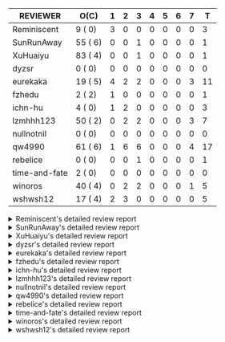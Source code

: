 |   REVIEWER    |  O(C)   | 1 | 2 | 3 | 4 | 5 | 6 | 7 | T  |
|---------------|---------|---|---|---|---|---|---|---|----|
| Reminiscent   |  9 ( 0) | 3 | 0 | 0 | 0 | 0 | 0 | 0 |  3 |
| SunRunAway    | 55 ( 6) | 0 | 0 | 1 | 0 | 0 | 0 | 0 |  1 |
| XuHuaiyu      | 83 ( 4) | 0 | 0 | 1 | 0 | 0 | 0 | 0 |  1 |
| dyzsr         |  0 ( 0) | 0 | 0 | 0 | 0 | 0 | 0 | 0 |  0 |
| eurekaka      | 19 ( 5) | 4 | 2 | 2 | 0 | 0 | 0 | 3 | 11 |
| fzhedu        |  2 ( 2) | 1 | 0 | 0 | 0 | 0 | 0 | 0 |  1 |
| ichn-hu       |  4 ( 0) | 1 | 2 | 0 | 0 | 0 | 0 | 0 |  3 |
| lzmhhh123     | 50 ( 2) | 0 | 2 | 2 | 0 | 0 | 0 | 3 |  7 |
| nullnotnil    |  0 ( 0) | 0 | 0 | 0 | 0 | 0 | 0 | 0 |  0 |
| qw4990        | 61 ( 6) | 1 | 6 | 6 | 0 | 0 | 0 | 4 | 17 |
| rebelice      |  0 ( 0) | 0 | 0 | 1 | 0 | 0 | 0 | 0 |  1 |
| time-and-fate |  2 ( 0) | 0 | 0 | 0 | 0 | 0 | 0 | 0 |  0 |
| winoros       | 40 ( 4) | 0 | 2 | 2 | 0 | 0 | 0 | 1 |  5 |
| wshwsh12      | 17 ( 4) | 2 | 3 | 0 | 0 | 0 | 0 | 0 |  5 |


<details> 
  <summary>Reminiscent's detailed review report</summary> 

## To Be Reviewed

|    REPO    |                                                               PR                                                                | C | LASTED |
|------------|---------------------------------------------------------------------------------------------------------------------------------|---|--------|
| tidb/21137 | [executor: specially handle empty input for apply's outer child aggregate (#20544)](https://github.com/pingcap/tidb/pull/21137) |   | 48d20h |
| tidb/21550 | [planner : fix unsigned_decimal_col=-int_cnst access index (#21198)](https://github.com/pingcap/tidb/pull/21550)                |   | 29d20h |
| tidb/21614 | [planner: do not propagate column eq with different column types (#21495)](https://github.com/pingcap/tidb/pull/21614)          |   | 28d14h |
| tidb/21896 | [planner: fix union doesn't handle collate correctly (#21854)](https://github.com/pingcap/tidb/pull/21896)                      |   | 16d19h |
| tidb/21936 | [expression: fix wrong type inferring for ceiling function. (#21920)](https://github.com/pingcap/tidb/pull/21936)               |   | 15d17h |
| tidb/21957 | [planner: fix unknown columns in join using below agg (#21922)](https://github.com/pingcap/tidb/pull/21957)                     |   | 14d23h |
| tidb/21964 | [planner: add plancodec id for all type TableScan/IndexScan. (#21935)](https://github.com/pingcap/tidb/pull/21964)              |   | 14d18h |
| tidb/22182 | [bindinfo: avoid duplicate bindings caused by concurrent baseline capture](https://github.com/pingcap/tidb/pull/22182)          |   | 1d18h  |
| tidb/22219 | [executor: store correct plan hint in statements_summary when log level is 'debug'](https://github.com/pingcap/tidb/pull/22219) |   | 17h    |


## Reviewed in Last 7 Days

|    REPO    |                                                                  PR                                                                   | C | D |   R    |
|------------|---------------------------------------------------------------------------------------------------------------------------------------|---|---|--------|
| tidb/22222 | [planner: check error when correlatedAggregateResolver leaves ast.Node](https://github.com/pingcap/tidb/pull/22222)                   |   | 1 | 16h    |
| tidb/22126 | [*: add `sys` schema, `sys.SCHEMA_UNUSED_INDEXES` view and `sys.SCHEMA_INDEX_USAGE` view](https://github.com/pingcap/tidb/pull/22126) |   | 1 | 6d2h   |
| tidb/20877 | [statistics: collect index usage information](https://github.com/pingcap/tidb/pull/20877)                                             |   | 1 | 61d18h |


</details> 


<details> 
  <summary>SunRunAway's detailed review report</summary> 

## To Be Reviewed

|     REPO     |                                                                      PR                                                                       | C | LASTED  |
|--------------|-----------------------------------------------------------------------------------------------------------------------------------------------|---|---------|
| docs-cn/4913 | [explain: add indexes](https://github.com/pingcap/docs-cn/pull/4913)                                                                          |   | 51d18h  |
| tidb/15370   | [planner,executor: Refactor Shuffle and implement parallel Sort](https://github.com/pingcap/tidb/pull/15370)                                  | Y | 298d19h |
| docs-cn/4933 | [explain: add joins](https://github.com/pingcap/docs-cn/pull/4933)                                                                            |   | 47d20h  |
| tidb/15462   | [executor: implement `graceHashJoin`](https://github.com/pingcap/tidb/pull/15462)                                                             | Y | 294d18h |
| tidb/16967   | [executor: Refactor Shuffle and implement parallel sort (executor part)](https://github.com/pingcap/tidb/pull/16967)                          | Y | 249d10h |
| tidb/17238   | [*: refactor table.Allocator to improve readability](https://github.com/pingcap/tidb/pull/17238)                                              |   | 236d18h |
| tidb/19120   | [executor: Concurrently fetch chunks and insert them to a concurrent hash table in hash build](https://github.com/pingcap/tidb/pull/19120)    |   | 148d22h |
| tidb/19178   | [executor: Refactor probe channel](https://github.com/pingcap/tidb/pull/19178)                                                                |   | 146d17h |
| tidb/19347   | [executor: support new syntax `create/drop binding for digest` for tidb dashboard usage](https://github.com/pingcap/tidb/pull/19347)          |   | 138d23h |
| tidb/19807   | [executor: parallel evaluation for hash aggregate distinct](https://github.com/pingcap/tidb/pull/19807)                                       |   | 124d11h |
| tidb/19900   | [executor: enable inline projection for sort&topN](https://github.com/pingcap/tidb/pull/19900)                                                | Y | 119d18h |
| tidb/20140   | [expressions: Support `bin-to-uuid` and `uuid-to-bin`](https://github.com/pingcap/tidb/pull/20140)                                            |   | 106d22h |
| tidb/20220   | [*: new secondary index value format](https://github.com/pingcap/tidb/pull/20220)                                                             |   | 103d17h |
| tidb/20316   | [docs/design: add design doc for index usage information](https://github.com/pingcap/tidb/pull/20316)                                         |   | 98d17h  |
| tidb/20335   | [planner, executor: enable inline projection for Selection](https://github.com/pingcap/tidb/pull/20335)                                       | Y | 95d18h  |
| tidb/20360   | [planner: refine explain info for batch cop](https://github.com/pingcap/tidb/pull/20360)                                                      |   | 89d22h  |
| tidb/20397   | [parser: replace ast.SelectLockInShareMode with ast.SelectLockForShare](https://github.com/pingcap/tidb/pull/20397)                           |   | 87d18h  |
| tidb/20615   | [utils: Avoid panic when getting memory](https://github.com/pingcap/tidb/pull/20615)                                                          |   | 75d2h   |
| tidb/20689   | [expression: make TIME function compatible with MySQL (#19158)](https://github.com/pingcap/tidb/pull/20689)                                   |   | 70d21h  |
| tidb/20752   | [*: trace statsCache and preparePlanCache by Global memory tracker.](https://github.com/pingcap/tidb/pull/20752)                              |   | 65d23h  |
| tidb/20765   | [planner: support stable result mode](https://github.com/pingcap/tidb/pull/20765)                                                             |   | 65d17h  |
| tidb/21137   | [executor: specially handle empty input for apply's outer child aggregate (#20544)](https://github.com/pingcap/tidb/pull/21137)               |   | 48d20h  |
| tidb/21207   | [planner: fix the inappropriate out-of-range range estimation rule](https://github.com/pingcap/tidb/pull/21207)                               |   | 44d19h  |
| tidb/21277   | [executor: fix split table with large integers](https://github.com/pingcap/tidb/pull/21277)                                                   |   | 42d20h  |
| tidb/21310   | [types: convert string to MySQL BIT correctly](https://github.com/pingcap/tidb/pull/21310)                                                    |   | 41d22h  |
| tidb/21364   | [expression: Add test cases to cover the cases when invalid int value is casted as TIME (#18653)](https://github.com/pingcap/tidb/pull/21364) |   | 38d1h   |
| tidb/21381   | [*: optimize analyze cluster index table](https://github.com/pingcap/tidb/pull/21381)                                                         |   | 37d17h  |
| tidb/21386   | [expression: Disable cast decimal as string push down to TiFlash](https://github.com/pingcap/tidb/pull/21386)                                 |   | 37d16h  |
| tidb/21443   | [*: Let binary literal can be convert to enum and set (#20789)](https://github.com/pingcap/tidb/pull/21443)                                   |   | 35d14h  |
| tidb/21504   | [planner: fix invalid convert type in between...and... (#19820)](https://github.com/pingcap/tidb/pull/21504)                                  | Y | 33d15h  |
| tidb/21546   | [planner: do not push down the aggregation function with correlated column (#21453)](https://github.com/pingcap/tidb/pull/21546)              |   | 29d23h  |
| tidb/21573   | [expression: fix incorrect result of IsTrue function for time types (#21534)](https://github.com/pingcap/tidb/pull/21573)                     |   | 29d13h  |
| tidb/21810   | [expression: handle hybrid field types for where clause (#21724)](https://github.com/pingcap/tidb/pull/21810)                                 |   | 22d18h  |
| tidb/21813   | [expression: handle tp.flen overflow in to_base64 function (#20947)](https://github.com/pingcap/tidb/pull/21813)                              |   | 22d18h  |
| tidb/21834   | [planner: enhanced index range calculation plan](https://github.com/pingcap/tidb/pull/21834)                                                  |   | 21d19h  |
| tidb/21876   | [planner: bypass the DNF restriction if index merge hint is specified (#20799)](https://github.com/pingcap/tidb/pull/21876)                   |   | 19d20h  |
| tidb/21877   | [planner: fix correlated aggregates which should be evaluated in outer query (#21431)](https://github.com/pingcap/tidb/pull/21877)            |   | 19d19h  |
| tidb/21878   | [planner: do not push down lock to pointGet/bacthPointGet when selection exists](https://github.com/pingcap/tidb/pull/21878)                  |   | 19d18h  |
| tidb/21890   | [*: redact some error code, part(3/3) (#21866)](https://github.com/pingcap/tidb/pull/21890)                                                   |   | 17d15h  |
| tidb/21936   | [expression: fix wrong type inferring for ceiling function. (#21920)](https://github.com/pingcap/tidb/pull/21936)                             |   | 15d17h  |
| tidb/21956   | [planner/preprocessor: disallow into-outfile clause in some place](https://github.com/pingcap/tidb/pull/21956)                                |   | 14d23h  |
| tidb/21960   | [types: Regard `TypeNewDecimal` as not a `hasVariantFieldLength` type. (#21849)](https://github.com/pingcap/tidb/pull/21960)                  |   | 14d21h  |
| tidb/22026   | [expression: separated arithmeticPlusIntSig](https://github.com/pingcap/tidb/pull/22026)                                                      |   | 12d21h  |
| tidb/22043   | [planner, executor: enhance the limit pushdown rule.](https://github.com/pingcap/tidb/pull/22043)                                             |   | 10d11h  |
| tidb/22089   | [executor: fix signed cluster index behavior (#22085)](https://github.com/pingcap/tidb/pull/22089)                                            |   | 7d23h   |
| tidb/22104   | [executor: fix incompatible escape behaviors in `select into outfile` (#22100)](https://github.com/pingcap/tidb/pull/22104)                   |   | 7d17h   |
| tidb/22106   | [executor: avoid log duplicate index name in slow-log (#22057)](https://github.com/pingcap/tidb/pull/22106)                                   |   | 7d14h   |
| tidb/22107   | [executor: avoid log duplicate index name in slow-log (#22057)](https://github.com/pingcap/tidb/pull/22107)                                   |   | 7d14h   |
| tidb/22114   | [test: fix globalkilltest (#21987)](https://github.com/pingcap/tidb/pull/22114)                                                               |   | 7d12h   |
| tidb/22120   | [executor: fix `update ignore` into not exists partition (#21984)](https://github.com/pingcap/tidb/pull/22120)                                |   | 6d23h   |
| tidb/22136   | [executor: improve the runtime stats of index lookup reader (#21982)](https://github.com/pingcap/tidb/pull/22136)                             |   | 6d17h   |
| tidb/22152   | [planner: check index valid while forUpdateRead](https://github.com/pingcap/tidb/pull/22152)                                                  |   | 2d19h   |
| tidb/22181   | [planner, expression: fix error when using IN combined with subquery (#22080)](https://github.com/pingcap/tidb/pull/22181)                    |   | 1d18h   |
| tidb/22205   | [*: remove tidb-lightning pkg to fix unexpected config change (#22164)](https://github.com/pingcap/tidb/pull/22205)                           |   | 19h     |
| tidb/22217   | [*: rewrite origin SQL with default DB for SQL bindings (#21275)](https://github.com/pingcap/tidb/pull/22217)                                 |   | 18h     |


## Reviewed in Last 7 Days

|   REPO    |                                     PR                                     | C | D |   R   |
|-----------|----------------------------------------------------------------------------|---|---|-------|
| docs/4565 | [tidb: add doc for global kill](https://github.com/pingcap/docs/pull/4565) |   | 3 | 2d14h |


</details> 


<details> 
  <summary>XuHuaiyu's detailed review report</summary> 

## To Be Reviewed

|    REPO    |                                                                              PR                                                                              | C | LASTED  |
|------------|--------------------------------------------------------------------------------------------------------------------------------------------------------------|---|---------|
| tidb/19292 | [planner: suppport left join in join reorder](https://github.com/pingcap/tidb/pull/19292)                                                                    |   | 140d17h |
| docs/4565  | [tidb: add doc for global kill](https://github.com/pingcap/docs/pull/4565)                                                                                   |   | 5d9h    |
| tidb/19900 | [executor: enable inline projection for sort&topN](https://github.com/pingcap/tidb/pull/19900)                                                               | Y | 119d18h |
| tidb/20040 | [planner, expression: take NullFlag into consideration when optimize the `int non-const` <cmp > `non-int const`](https://github.com/pingcap/tidb/pull/20040) | Y | 112d14h |
| tidb/20140 | [expressions: Support `bin-to-uuid` and `uuid-to-bin`](https://github.com/pingcap/tidb/pull/20140)                                                           |   | 106d22h |
| tidb/20311 | [expression: fix overflow error when convert bit to int64 (#20266)](https://github.com/pingcap/tidb/pull/20311)                                              |   | 98d21h  |
| tidb/20350 | [executor: support read global indexes in IndexMergeReader and index join](https://github.com/pingcap/tidb/pull/20350)                                       | Y | 92d14h  |
| tidb/20505 | [*: Add metrics for oom-action and sql memory usage.](https://github.com/pingcap/tidb/pull/20505)                                                            |   | 79d19h  |
| tidb/20576 | [*: fix stats feedback after tableReader handle multiple ranges](https://github.com/pingcap/tidb/pull/20576)                                                 |   | 77d13h  |
| tidb/20613 | [executor: fix issue of hash join fetch time inaccurate](https://github.com/pingcap/tidb/pull/20613)                                                         |   | 75d13h  |
| tidb/20752 | [*: trace statsCache and preparePlanCache by Global memory tracker.](https://github.com/pingcap/tidb/pull/20752)                                             |   | 65d23h  |
| tidb/20790 | [collation: add pinyin collation for chinese charset support](https://github.com/pingcap/tidb/pull/20790)                                                    |   | 64d21h  |
| tidb/20793 | [planner, executor: enable inline projection for Apply](https://github.com/pingcap/tidb/pull/20793)                                                          |   | 64d21h  |
| tidb/20905 | [planner: fix statement-optimize not work in `TryFastPlan`](https://github.com/pingcap/tidb/pull/20905)                                                      |   | 61d17h  |
| tidb/20972 | [expression: POC implementation of Vitess hashing algorithm.](https://github.com/pingcap/tidb/pull/20972)                                                    |   | 57d1h   |
| tidb/21064 | [planner, executor: fix cast not check error](https://github.com/pingcap/tidb/pull/21064)                                                                    |   | 52d9h   |
| tidb/21149 | [executor:Add runtime stat for IndexMergeReaderExecutor (#20653)](https://github.com/pingcap/tidb/pull/21149)                                                |   | 48d15h  |
| tidb/21228 | [executor: return the result immediately when combining LIMIT row_count with DISTINCT](https://github.com/pingcap/tidb/pull/21228)                           |   | 44d14h  |
| tidb/21304 | [executor: Add the HashAggExec runtime information (#20577)](https://github.com/pingcap/tidb/pull/21304)                                                     |   | 42d12h  |
| tidb/21334 | [*: make rollback work on user-defined variables](https://github.com/pingcap/tidb/pull/21334)                                                                |   | 41d14h  |
| tidb/21340 | [executor: initialize expensive query handler on domain creation](https://github.com/pingcap/tidb/pull/21340)                                                |   | 41d0h   |
| tidb/21425 | [planner: natural join not consider rowid and null eq not propagate (#21328)](https://github.com/pingcap/tidb/pull/21425)                                    |   | 35d22h  |
| tidb/21459 | [planner: push down projection for tiflash](https://github.com/pingcap/tidb/pull/21459)                                                                      |   | 34d22h  |
| tidb/21473 | [ddl: check the generated column offset when modifies column (#21458)](https://github.com/pingcap/tidb/pull/21473)                                           |   | 34d17h  |
| tidb/21476 | [planner: check for decimal format in cast expr (#20836)](https://github.com/pingcap/tidb/pull/21476)                                                        |   | 34d16h  |
| tidb/21477 | [planner: check for decimal format in cast expr (#20836)](https://github.com/pingcap/tidb/pull/21477)                                                        |   | 34d16h  |
| tidb/21483 | [executor, store/tikv: locks exist keys for point_get & batch_point_get (#21229)](https://github.com/pingcap/tidb/pull/21483)                                |   | 34d13h  |
| tidb/21488 | [planner: fix ambiguous field when resolve having expr  (#21165)](https://github.com/pingcap/tidb/pull/21488)                                                |   | 33d23h  |
| tidb/21504 | [planner: fix invalid convert type in between...and... (#19820)](https://github.com/pingcap/tidb/pull/21504)                                                 | Y | 33d15h  |
| tidb/21532 | [expression: set IsBooleanFlag for boolean scalar functions (#20706)](https://github.com/pingcap/tidb/pull/21532)                                            |   | 30d17h  |
| tidb/21536 | [executor: add slow-log file meta cache to avoid repeat read file meta information](https://github.com/pingcap/tidb/pull/21536)                              |   | 30d15h  |
| tidb/21550 | [planner : fix unsigned_decimal_col=-int_cnst access index (#21198)](https://github.com/pingcap/tidb/pull/21550)                                             |   | 29d20h  |
| tidb/21564 | [ddl: fix Incorrect behavior of NO_ZERO_DATE when altering table](https://github.com/pingcap/tidb/pull/21564)                                                |   | 29d16h  |
| tidb/21573 | [expression: fix incorrect result of IsTrue function for time types (#21534)](https://github.com/pingcap/tidb/pull/21573)                                    |   | 29d13h  |
| tidb/21590 | [expression: fix compatibility behaviors in sec_to_time with MySQL  (#21555)](https://github.com/pingcap/tidb/pull/21590)                                    |   | 28d21h  |
| tidb/21593 | [expression: fix convert number base for hybrid type (#21554)](https://github.com/pingcap/tidb/pull/21593)                                                   |   | 28d20h  |
| tidb/21602 | [expression: not evaluate time addition for timestamp with 2 args if 1st arg's year is zero (#21572)](https://github.com/pingcap/tidb/pull/21602)            |   | 28d18h  |
| tidb/21608 | [expression: fix error "invalid time format: '{0 0 0 0 0 0 0}'" for timestampAdd (#21591)](https://github.com/pingcap/tidb/pull/21608)                       |   | 28d16h  |
| tidb/21610 | [*: remove needless InInsertStmt (#19787)](https://github.com/pingcap/tidb/pull/21610)                                                                       |   | 28d15h  |
| tidb/21614 | [planner: do not propagate column eq with different column types (#21495)](https://github.com/pingcap/tidb/pull/21614)                                       |   | 28d14h  |
| tidb/21626 | [test: convert test to benchmard test to make ci stable (#21616)](https://github.com/pingcap/tidb/pull/21626)                                                |   | 27d23h  |
| tidb/21635 | [expression: handle invalid argument for addtime and subtime function  (#21600)](https://github.com/pingcap/tidb/pull/21635)                                 |   | 27d20h  |
| tidb/21673 | [expression, types: fix unexpected result from TIME() when fsp digits > 6 (#21652)](https://github.com/pingcap/tidb/pull/21673)                              |   | 26d17h  |
| tidb/21676 | [expression: fix compatibility of extract day_time unit functions (#21601)](https://github.com/pingcap/tidb/pull/21676)                                      |   | 26d17h  |
| tidb/21680 | [planner: report error when ORDER BY conflicts with DISTINCT (#21286)](https://github.com/pingcap/tidb/pull/21680)                                           |   | 26d16h  |
| tidb/21697 | [planner: check for only_full_group_by in ORDER BY and HAVING (#21216)](https://github.com/pingcap/tidb/pull/21697)                                          |   | 23d20h  |
| tidb/21711 | [expression: Fix unexpected panic when using IF function. (#21132)](https://github.com/pingcap/tidb/pull/21711)                                              |   | 23d17h  |
| tidb/21714 | [planner: fix the coercibility of the cast function (#21705)](https://github.com/pingcap/tidb/pull/21714)                                                    |   | 23d17h  |
| tidb/21718 | [types: fix compare object json type (#21703)](https://github.com/pingcap/tidb/pull/21718)                                                                   |   | 23d16h  |
| tidb/21785 | [types: fix compare float64 with float64 in json (#21709)](https://github.com/pingcap/tidb/pull/21785)                                                       |   | 22d22h  |
| tidb/21808 | [planner: fix the fail when we compare multi fields in the subquery (#21699)](https://github.com/pingcap/tidb/pull/21808)                                    |   | 22d18h  |
| tidb/21810 | [expression: handle hybrid field types for where clause (#21724)](https://github.com/pingcap/tidb/pull/21810)                                                |   | 22d18h  |
| tidb/21813 | [expression: handle tp.flen overflow in to_base64 function (#20947)](https://github.com/pingcap/tidb/pull/21813)                                             |   | 22d18h  |
| tidb/21839 | [planner/core: add 'split table using statistics' statement](https://github.com/pingcap/tidb/pull/21839)                                                     |   | 21d15h  |
| tidb/21853 | [expression: fix compatibility behaviors in time_format with MySQL (#21559)](https://github.com/pingcap/tidb/pull/21853)                                     |   | 20d19h  |
| tidb/21870 | [types: report error for json object with key length >= 65536 (#21779)](https://github.com/pingcap/tidb/pull/21870)                                          |   | 19d23h  |
| tidb/21874 | [expression:truncate decimal value instead of return error (#21691)](https://github.com/pingcap/tidb/pull/21874)                                             |   | 19d20h  |
| tidb/21877 | [planner: fix correlated aggregates which should be evaluated in outer query (#21431)](https://github.com/pingcap/tidb/pull/21877)                           |   | 19d19h  |
| tidb/21896 | [planner: fix union doesn't handle collate correctly (#21854)](https://github.com/pingcap/tidb/pull/21896)                                                   |   | 16d19h  |
| tidb/21916 | [server: double type column from table should ignore its decimal (#21788)](https://github.com/pingcap/tidb/pull/21916)                                       |   | 15d23h  |
| tidb/21924 | [expression: fix type infer for tidb's builtin compare(least and greatest) (#21150)](https://github.com/pingcap/tidb/pull/21924)                             |   | 15d19h  |
| tidb/21936 | [expression: fix wrong type inferring for ceiling function. (#21920)](https://github.com/pingcap/tidb/pull/21936)                                            |   | 15d17h  |
| tidb/21957 | [planner: fix unknown columns in join using below agg (#21922)](https://github.com/pingcap/tidb/pull/21957)                                                  |   | 14d23h  |
| tidb/21958 | [expression: fix comparing json with string (#21903)](https://github.com/pingcap/tidb/pull/21958)                                                            |   | 14d22h  |
| tidb/21964 | [planner: add plancodec id for all type TableScan/IndexScan. (#21935)](https://github.com/pingcap/tidb/pull/21964)                                           |   | 14d18h  |
| tidb/21972 | [executor: throw error when prepared statement is execute, deallocate or prepare (#21962)](https://github.com/pingcap/tidb/pull/21972)                       |   | 14d16h  |
| tidb/22013 | [executor: fix unstable test Issue16696 (#22009)](https://github.com/pingcap/tidb/pull/22013)                                                                |   | 13d17h  |
| tidb/22014 | [executor: fix unstable test Issue16696 (#22009)](https://github.com/pingcap/tidb/pull/22014)                                                                |   | 13d17h  |
| tidb/22107 | [executor: avoid log duplicate index name in slow-log (#22057)](https://github.com/pingcap/tidb/pull/22107)                                                  |   | 7d14h   |
| tidb/22118 | [planner: check if columns count matches for batch point get in TryFastPlan (#22044)](https://github.com/pingcap/tidb/pull/22118)                            |   | 6d23h   |
| tidb/22119 | [executor: fix `update ignore` into not exists partition (#21984)](https://github.com/pingcap/tidb/pull/22119)                                               |   | 6d23h   |
| tidb/22120 | [executor: fix `update ignore` into not exists partition (#21984)](https://github.com/pingcap/tidb/pull/22120)                                               |   | 6d23h   |
| tidb/22131 | [privilege: remove leading and trailing space when create user and role](https://github.com/pingcap/tidb/pull/22131)                                         |   | 6d19h   |
| tidb/22136 | [executor: improve the runtime stats of index lookup reader (#21982)](https://github.com/pingcap/tidb/pull/22136)                                            |   | 6d17h   |
| tidb/22141 | [store: trace `loadRegion` to see the PD region cache loading (#22092)](https://github.com/pingcap/tidb/pull/22141)                                          |   | 3d0h    |
| tidb/22142 | [store: trace `loadRegion` to see the PD region cache loading (#22092)](https://github.com/pingcap/tidb/pull/22142)                                          |   | 3d0h    |
| tidb/22143 | [expression: return correct results for user variables of datetime type (#22078)](https://github.com/pingcap/tidb/pull/22143)                                |   | 2d23h   |
| tidb/22148 | [session: set process info before building plan (#22101)](https://github.com/pingcap/tidb/pull/22148)                                                        |   | 2d20h   |
| tidb/22149 | [session: set process info before building plan (#22101)](https://github.com/pingcap/tidb/pull/22149)                                                        |   | 2d20h   |
| tidb/22153 | [executor: refine bigint unsigned primary key duplicate error](https://github.com/pingcap/tidb/pull/22153)                                                   |   | 2d19h   |
| tidb/22173 | [expression: fix unexpected panic when doing isNullRejected check](https://github.com/pingcap/tidb/pull/22173)                                               |   | 1d21h   |
| tidb/22186 | [executor: fix select into outfile with year type column has no data (#22175)](https://github.com/pingcap/tidb/pull/22186)                                   |   | 1d16h   |
| tidb/22221 | [executor: fix memTableReader decoding for old row format key-values](https://github.com/pingcap/tidb/pull/22221)                                            |   | 17h     |


## Reviewed in Last 7 Days

|    REPO    |                                              PR                                              | C | D |   R   |
|------------|----------------------------------------------------------------------------------------------|---|---|-------|
| tidb/22101 | [session: set process info before building plan](https://github.com/pingcap/tidb/pull/22101) |   | 3 | 4d18h |


</details> 


<details> 
  <summary>dyzsr's detailed review report</summary> 

## To Be Reviewed

| REPO | PR | C | LASTED |
|------|----|---|--------|


## Reviewed in Last 7 Days

| REPO | PR | C | D | R |
|------|----|---|---|---|


</details> 


<details> 
  <summary>eurekaka's detailed review report</summary> 

## To Be Reviewed

|    REPO    |                                                                  PR                                                                  | C | LASTED  |
|------------|--------------------------------------------------------------------------------------------------------------------------------------|---|---------|
| tidb/14729 | [planner: fix constant propagation for PredicatePushDown](https://github.com/pingcap/tidb/pull/14729)                                | Y | 330d18h |
| tidb/14831 | [planner/cascades: add implementationRule for IndexLookUpJoin](https://github.com/pingcap/tidb/pull/14831)                           |   | 323d18h |
| tidb/15090 | [planner/cascades: refine the row count estimation of TiKV layer Selection](https://github.com/pingcap/tidb/pull/15090)              |   | 309d18h |
| tidb/15157 | [planner/cascades: implement `HashCode` method for all the LogicalPlans](https://github.com/pingcap/tidb/pull/15157)                 | Y | 307d15h |
| tidb/15335 | [planner/cascades: add transformation rule PullAggregationUpApply & EliminateMaxOneRow](https://github.com/pingcap/tidb/pull/15335)  |   | 300d18h |
| tidb/15370 | [planner,executor: Refactor Shuffle and implement parallel Sort](https://github.com/pingcap/tidb/pull/15370)                         | Y | 298d19h |
| tidb/17276 | [planner/cascades: add rule InjectProjectionBelowSort](https://github.com/pingcap/tidb/pull/17276)                                   | Y | 233d9h  |
| tidb/18882 | [planner, executor: add explain for `MetricSummaryTableExtractor`](https://github.com/pingcap/tidb/pull/18882)                       | Y | 160d18h |
| tidb/19347 | [executor: support new syntax `create/drop binding for digest` for tidb dashboard usage](https://github.com/pingcap/tidb/pull/19347) |   | 138d23h |
| tidb/20580 | [statistics: add bucket ndv for index histogram](https://github.com/pingcap/tidb/pull/20580)                                         |   | 76d21h  |
| tidb/20877 | [statistics: collect index usage information](https://github.com/pingcap/tidb/pull/20877)                                            |   | 62d17h  |
| tidb/21444 | [planner: ignore anonymous index while tiflash replica is available](https://github.com/pingcap/tidb/pull/21444)                     |   | 35d13h  |
| tidb/21459 | [planner: push down projection for tiflash](https://github.com/pingcap/tidb/pull/21459)                                              |   | 34d22h  |
| tidb/21488 | [planner: fix ambiguous field when resolve having expr  (#21165)](https://github.com/pingcap/tidb/pull/21488)                        |   | 33d23h  |
| tidb/21573 | [expression: fix incorrect result of IsTrue function for time types (#21534)](https://github.com/pingcap/tidb/pull/21573)            |   | 29d13h  |
| tidb/21680 | [planner: report error when ORDER BY conflicts with DISTINCT (#21286)](https://github.com/pingcap/tidb/pull/21680)                   |   | 26d16h  |
| tidb/21697 | [planner: check for only_full_group_by in ORDER BY and HAVING (#21216)](https://github.com/pingcap/tidb/pull/21697)                  |   | 23d20h  |
| tidb/21994 | [range: fix overflow value access index ](https://github.com/pingcap/tidb/pull/21994)                                                |   | 13d23h  |
| tidb/22222 | [planner: check error when correlatedAggregateResolver leaves ast.Node](https://github.com/pingcap/tidb/pull/22222)                  |   | 16h     |


## Reviewed in Last 7 Days

|    REPO     |                                                              PR                                                               | C | D |   R    |
|-------------|-------------------------------------------------------------------------------------------------------------------------------|---|---|--------|
| tidb/22218  | [*: bump tidb's parser to the latest version](https://github.com/pingcap/tidb/pull/22218)                                     |   | 1 | 0h     |
| tidb/21275  | [*: rewrite origin SQL with default DB for SQL bindings](https://github.com/pingcap/tidb/pull/21275)                          |   | 1 | 42d4h  |
| tidb/22202  | [executor: return error when region cache is invalid in fast analyze](https://github.com/pingcap/tidb/pull/22202)             |   | 1 | 0h     |
| tidb/22169  | [statistics: fix stack overflow when use DNF expr immediately after add column](https://github.com/pingcap/tidb/pull/22169)   |   | 1 | 23h    |
| tidb/14412  | [executor, planner: ON DUPLICATE UPDATE can refer to un-project col](https://github.com/pingcap/tidb/pull/14412)              |   | 2 | 362d0h |
| tidb/22080  | [planner, expression: fix error when using IN combined with subquery](https://github.com/pingcap/tidb/pull/22080)             |   | 2 | 6d17h  |
| tidb/22086  | [planner/core: fix a bug of adding enforcer.](https://github.com/pingcap/tidb/pull/22086)                                     |   | 3 | 5d17h  |
| parser/1146 | [yy_parser: enable supportWindowFunc by default (#986)](https://github.com/pingcap/parser/pull/1146)                          |   | 3 | 0h     |
| tidb/22124  | [planner: avoid using index_merge when there are multiple table filters (#22122)](https://github.com/pingcap/tidb/pull/22124) |   | 7 | 0h     |
| tidb/22125  | [planner: avoid using index_merge when there are multiple table filters (#22122)](https://github.com/pingcap/tidb/pull/22125) |   | 7 | 0h     |
| tidb/22122  | [planner: avoid using index_merge when there are multiple table filters](https://github.com/pingcap/tidb/pull/22122)          |   | 7 | 1h     |


</details> 


<details> 
  <summary>fzhedu's detailed review report</summary> 

## To Be Reviewed

|    REPO    |                                                   PR                                                   | C | LASTED  |
|------------|--------------------------------------------------------------------------------------------------------|---|---------|
| tidb/19845 | [expression:fix FORMAT compatibility issue #11206](https://github.com/pingcap/tidb/pull/19845)         | Y | 121d16h |
| tidb/20117 | [optimizer: fix issue on incorrect result of natural join](https://github.com/pingcap/tidb/pull/20117) | Y | 107d21h |


## Reviewed in Last 7 Days

|    REPO    |                                                 PR                                                 | C | D |   R   |
|------------|----------------------------------------------------------------------------------------------------|---|---|-------|
| tidb/22053 | [execution: support explain analyze in mpp execution.](https://github.com/pingcap/tidb/pull/22053) |   | 1 | 9d18h |


</details> 


<details> 
  <summary>ichn-hu's detailed review report</summary> 

## To Be Reviewed

|    REPO    |                                                            PR                                                            | C | LASTED  |
|------------|--------------------------------------------------------------------------------------------------------------------------|---|---------|
| tidb/18312 | [expression: fix compatible problem with mysql when parse datetime](https://github.com/pingcap/tidb/pull/18312)          |   | 189d17h |
| tidb/21676 | [expression: fix compatibility of extract day_time unit functions (#21601)](https://github.com/pingcap/tidb/pull/21676)  |   | 26d17h  |
| tidb/21850 | [expression: add implicit eval int and real for function dayname (#21806)](https://github.com/pingcap/tidb/pull/21850)   |   | 20d19h  |
| tidb/21853 | [expression: fix compatibility behaviors in time_format with MySQL (#21559)](https://github.com/pingcap/tidb/pull/21853) |   | 20d19h  |


## Reviewed in Last 7 Days

|    REPO    |                                                          PR                                                           | C | D |   R   |
|------------|-----------------------------------------------------------------------------------------------------------------------|---|---|-------|
| tidb/22194 | [executor: fix `subquery returns more than 1 row` if multi-rows are same](https://github.com/pingcap/tidb/pull/22194) |   | 1 | 4h    |
| tidb/21310 | [types: convert string to MySQL BIT correctly](https://github.com/pingcap/tidb/pull/21310)                            |   | 2 | 40d2h |
| tidb/22175 | [executor: fix select into outfile with year type column has no data](https://github.com/pingcap/tidb/pull/22175)     |   | 2 | 0h    |


</details> 


<details> 
  <summary>lzmhhh123's detailed review report</summary> 

## To Be Reviewed

|     REPO     |                                                                    PR                                                                     | C | LASTED  |
|--------------|-------------------------------------------------------------------------------------------------------------------------------------------|---|---------|
| docs-cn/4913 | [explain: add indexes](https://github.com/pingcap/docs-cn/pull/4913)                                                                      |   | 51d18h  |
| tidb/14729   | [planner: fix constant propagation for PredicatePushDown](https://github.com/pingcap/tidb/pull/14729)                                     | Y | 330d18h |
| parser/1148  | [*: add a flag `RestoreWithDefaultDB` for Restore](https://github.com/pingcap/parser/pull/1148)                                           |   | 15h     |
| tidb/17414   | [add curCost based join reorder algorithm](https://github.com/pingcap/tidb/pull/17414)                                                    |   | 225d18h |
| tidb/19347   | [executor: support new syntax `create/drop binding for digest` for tidb dashboard usage](https://github.com/pingcap/tidb/pull/19347)      |   | 138d23h |
| tidb/19698   | [*: update test cases to support new collation enabled by default](https://github.com/pingcap/tidb/pull/19698)                            |   | 126d23h |
| tidb/20044   | [expression: Add column nullability checking before "refine args"](https://github.com/pingcap/tidb/pull/20044)                            | Y | 112d7h  |
| tidb/20444   | [expression: add json_merge_patch](https://github.com/pingcap/tidb/pull/20444)                                                            |   | 84d21h  |
| tidb/20465   | [expression: add uuidShortFunction](https://github.com/pingcap/tidb/pull/20465)                                                           |   | 83d20h  |
| tidb/20505   | [*: Add metrics for oom-action and sql memory usage.](https://github.com/pingcap/tidb/pull/20505)                                         |   | 79d19h  |
| tidb/20618   | [planner: fix update generated columns error](https://github.com/pingcap/tidb/pull/20618)                                                 |   | 74d20h  |
| tidb/20642   | [executor: modify admin executors to support partitioned table with global index](https://github.com/pingcap/tidb/pull/20642)             |   | 72d16h  |
| tidb/20825   | [executor: add diagnosis rule to check Transparent Huge Pages(THP) enabled (#20611)](https://github.com/pingcap/tidb/pull/20825)          |   | 63d19h  |
| tidb/20903   | [planner: fix confused and unnecessary double-projection in plans.](https://github.com/pingcap/tidb/pull/20903)                           |   | 61d17h  |
| tidb/21018   | [planner: don't push down null sensitive join conditions (#19620)](https://github.com/pingcap/tidb/pull/21018)                            |   | 55d17h  |
| tidb/21051   | [executor: change read slow-log file module to concurrent](https://github.com/pingcap/tidb/pull/21051)                                    |   | 54d14h  |
| tidb/21137   | [executor: specially handle empty input for apply's outer child aggregate (#20544)](https://github.com/pingcap/tidb/pull/21137)           |   | 48d20h  |
| tidb/21195   | [brie: integrate lightning to suport IMPORT statement](https://github.com/pingcap/tidb/pull/21195)                                        |   | 44d23h  |
| tidb/21334   | [*: make rollback work on user-defined variables](https://github.com/pingcap/tidb/pull/21334)                                             |   | 41d14h  |
| tidb/21347   | [session: make rollback work on global variables](https://github.com/pingcap/tidb/pull/21347)                                             |   | 40d20h  |
| tidb/21401   | [expression: incompatibility with MySQL for ADDTIME()](https://github.com/pingcap/tidb/pull/21401)                                        |   | 37d12h  |
| tidb/21404   | [planner: fix unexpected bad plan when IndexJoin inner side estRow is 0. (#21084)](https://github.com/pingcap/tidb/pull/21404)            |   | 36d23h  |
| tidb/21444   | [planner: ignore anonymous index while tiflash replica is available](https://github.com/pingcap/tidb/pull/21444)                          |   | 35d13h  |
| tidb/21487   | [*: ensure TABLE statement works](https://github.com/pingcap/tidb/pull/21487)                                                             |   | 34d5h   |
| tidb/21641   | [executor: Fix pessimistic lock doesn't work on the partition table for subquery/joins](https://github.com/pingcap/tidb/pull/21641)       |   | 27d18h  |
| tidb/21651   | [planner: allow filter condition pushing down to IndexScan for prefix index](https://github.com/pingcap/tidb/pull/21651)                  |   | 27d14h  |
| tidb/21680   | [planner: report error when ORDER BY conflicts with DISTINCT (#21286)](https://github.com/pingcap/tidb/pull/21680)                        |   | 26d16h  |
| tidb/21711   | [expression: Fix unexpected panic when using IF function. (#21132)](https://github.com/pingcap/tidb/pull/21711)                           |   | 23d17h  |
| tidb/21808   | [planner: fix the fail when we compare multi fields in the subquery (#21699)](https://github.com/pingcap/tidb/pull/21808)                 |   | 22d18h  |
| tidb/21842   | [planner: Shuffle hash agg](https://github.com/pingcap/tidb/pull/21842)                                                                   |   | 21d11h  |
| tidb/21850   | [expression: add implicit eval int and real for function dayname (#21806)](https://github.com/pingcap/tidb/pull/21850)                    |   | 20d19h  |
| tidb/21853   | [expression: fix compatibility behaviors in time_format with MySQL (#21559)](https://github.com/pingcap/tidb/pull/21853)                  |   | 20d19h  |
| tidb/21870   | [types: report error for json object with key length >= 65536 (#21779)](https://github.com/pingcap/tidb/pull/21870)                       |   | 19d23h  |
| tidb/21877   | [planner: fix correlated aggregates which should be evaluated in outer query (#21431)](https://github.com/pingcap/tidb/pull/21877)        |   | 19d19h  |
| tidb/21924   | [expression: fix type infer for tidb's builtin compare(least and greatest) (#21150)](https://github.com/pingcap/tidb/pull/21924)          |   | 15d19h  |
| tidb/21954   | [planner/cascades: add rule `PushSelDownApply`](https://github.com/pingcap/tidb/pull/21954)                                               |   | 14d23h  |
| tidb/21972   | [executor: throw error when prepared statement is execute, deallocate or prepare (#21962)](https://github.com/pingcap/tidb/pull/21972)    |   | 14d16h  |
| tidb/22022   | [planner/codec: fix issue of decode plan error cause by without escape special char (#21937)](https://github.com/pingcap/tidb/pull/22022) |   | 13d0h   |
| tidb/22053   | [execution: support explain analyze in mpp execution.](https://github.com/pingcap/tidb/pull/22053)                                        |   | 9d18h   |
| tidb/22089   | [executor: fix signed cluster index behavior (#22085)](https://github.com/pingcap/tidb/pull/22089)                                        |   | 7d23h   |
| tidb/22124   | [planner: avoid using index_merge when there are multiple table filters (#22122)](https://github.com/pingcap/tidb/pull/22124)             |   | 6d21h   |
| tidb/22126   | [*: add `sys` schema, `sys.SCHEMA_UNUSED_INDEXES` view and `sys.SCHEMA_INDEX_USAGE` view](https://github.com/pingcap/tidb/pull/22126)     |   | 6d20h   |
| tidb/22130   | [planner: join reorder should not change the order of output columns (#16852)](https://github.com/pingcap/tidb/pull/22130)                |   | 6d19h   |
| tidb/22137   | [expression: separated arithmeticModIntSig](https://github.com/pingcap/tidb/pull/22137)                                                   |   | 6d12h   |
| tidb/22148   | [session: set process info before building plan (#22101)](https://github.com/pingcap/tidb/pull/22148)                                     |   | 2d20h   |
| tidb/22149   | [session: set process info before building plan (#22101)](https://github.com/pingcap/tidb/pull/22149)                                     |   | 2d20h   |
| tidb/22174   | [expression, ddl: check the argument count for the generated column (#22154)](https://github.com/pingcap/tidb/pull/22174)                 |   | 1d21h   |
| tidb/22188   | [planner: do not use indexMerge when the path only use a single index (#22168)](https://github.com/pingcap/tidb/pull/22188)               |   | 1d13h   |
| tidb/22191   | [expression: speed up Column.VecEvalReal by using MergeNulls](https://github.com/pingcap/tidb/pull/22191)                                 |   | 1d12h   |
| tidb/22197   | [util: add test TestCodec](https://github.com/pingcap/tidb/pull/22197)                                                                    |   | 22h     |


## Reviewed in Last 7 Days

|    REPO    |                                                            PR                                                            | C | D |   R   |
|------------|--------------------------------------------------------------------------------------------------------------------------|---|---|-------|
| tidb/21310 | [types: convert string to MySQL BIT correctly](https://github.com/pingcap/tidb/pull/21310)                               |   | 2 | 40d2h |
| tidb/22154 | [expression, ddl: check the argument count for the generated column](https://github.com/pingcap/tidb/pull/22154)         |   | 2 | 21h   |
| tidb/22073 | [executor: always decode the value first and then the handle](https://github.com/pingcap/tidb/pull/22073)                |   | 3 | 5d23h |
| tidb/22147 | [types: Add a limitation about float data type (#20929)](https://github.com/pingcap/tidb/pull/22147)                     |   | 3 | 1h    |
| tidb/22101 | [session: set process info before building plan](https://github.com/pingcap/tidb/pull/22101)                             |   | 7 | 1d0h  |
| tidb/21976 | [planner: report error for invalid window specs which are not used (#21083)](https://github.com/pingcap/tidb/pull/21976) |   | 7 | 7d22h |
| tidb/21969 | [types:  Add a limitation about float data type (#20929)](https://github.com/pingcap/tidb/pull/21969)                    |   | 7 | 8d0h  |


</details> 


<details> 
  <summary>nullnotnil's detailed review report</summary> 

## To Be Reviewed

| REPO | PR | C | LASTED |
|------|----|---|--------|


## Reviewed in Last 7 Days

| REPO | PR | C | D | R |
|------|----|---|---|---|


</details> 


<details> 
  <summary>qw4990's detailed review report</summary> 

## To Be Reviewed

|     REPO     |                                                                          PR                                                                          | C | LASTED  |
|--------------|------------------------------------------------------------------------------------------------------------------------------------------------------|---|---------|
| tidb/16305   | [expression: separate signatures for `ModInt`](https://github.com/pingcap/tidb/pull/16305)                                                           | Y | 269d0h  |
| docs-cn/4669 | [sql-optimization: extended statistics documentation](https://github.com/pingcap/docs-cn/pull/4669)                                                  |   | 85d17h  |
| tidb/16967   | [executor: Refactor Shuffle and implement parallel sort (executor part)](https://github.com/pingcap/tidb/pull/16967)                                 | Y | 249d10h |
| tidb/17396   | [types: improve StrToDate performance](https://github.com/pingcap/tidb/pull/17396)                                                                   | Y | 226d10h |
| tidb/18882   | [planner, executor: add explain for `MetricSummaryTableExtractor`](https://github.com/pingcap/tidb/pull/18882)                                       | Y | 160d18h |
| tidb/19029   | [types: fix unexpected NOT_NULL flags](https://github.com/pingcap/tidb/pull/19029)                                                                   |   | 153d22h |
| tidb/19120   | [executor: Concurrently fetch chunks and insert them to a concurrent hash table in hash build](https://github.com/pingcap/tidb/pull/19120)           |   | 148d22h |
| tidb/19292   | [planner: suppport left join in join reorder](https://github.com/pingcap/tidb/pull/19292)                                                            |   | 140d17h |
| tidb/19957   | [executor: add builtin aggregate function `json_arrayagg`](https://github.com/pingcap/tidb/pull/19957)                                               | Y | 117d14h |
| tidb/20011   | [statistics: fix incorrect total count used in index selectivity computation](https://github.com/pingcap/tidb/pull/20011)                            |   | 113d15h |
| tidb/20316   | [docs/design: add design doc for index usage information](https://github.com/pingcap/tidb/pull/20316)                                                |   | 98d17h  |
| tidb/20354   | [planner: rename relational operators (#14575)](https://github.com/pingcap/tidb/pull/20354)                                                          | Y | 91d6h   |
| tidb/20399   | [*: make 'tidb_enable_change_column_type' available as a session variable](https://github.com/pingcap/tidb/pull/20399)                               |   | 87d16h  |
| tidb/20689   | [expression: make TIME function compatible with MySQL (#19158)](https://github.com/pingcap/tidb/pull/20689)                                          |   | 70d21h  |
| tidb/20708   | [*: separate auto_increment ID allocator from _tidb_rowid allocator](https://github.com/pingcap/tidb/pull/20708)                                     |   | 69d21h  |
| tidb/20972   | [expression: POC implementation of Vitess hashing algorithm.](https://github.com/pingcap/tidb/pull/20972)                                            |   | 57d1h   |
| tidb/21018   | [planner: don't push down null sensitive join conditions (#19620)](https://github.com/pingcap/tidb/pull/21018)                                       |   | 55d17h  |
| tidb/21137   | [executor: specially handle empty input for apply's outer child aggregate (#20544)](https://github.com/pingcap/tidb/pull/21137)                      |   | 48d20h  |
| tidb/21149   | [executor:Add runtime stat for IndexMergeReaderExecutor (#20653)](https://github.com/pingcap/tidb/pull/21149)                                        |   | 48d15h  |
| tidb/21304   | [executor: Add the HashAggExec runtime information (#20577)](https://github.com/pingcap/tidb/pull/21304)                                             |   | 42d12h  |
| tidb/21318   | [planner, expression: use the range of column types to simplify expressions](https://github.com/pingcap/tidb/pull/21318)                             |   | 41d19h  |
| tidb/21359   | [*: add runtime stats for split region statement](https://github.com/pingcap/tidb/pull/21359)                                                        |   | 40d13h  |
| tidb/21401   | [expression: incompatibility with MySQL for ADDTIME()](https://github.com/pingcap/tidb/pull/21401)                                                   |   | 37d12h  |
| tidb/21408   | [statistics: fix a bug which causes panic when using the clustered index and the new collation (#21379)](https://github.com/pingcap/tidb/pull/21408) |   | 36d20h  |
| tidb/21424   | [sessionctx: move set variable to sysvar struct](https://github.com/pingcap/tidb/pull/21424)                                                         |   | 36d5h   |
| tidb/21464   | [server: return results of ongoing queries when graceful shutdown (#19669)](https://github.com/pingcap/tidb/pull/21464)                              |   | 34d20h  |
| tidb/21471   | [session: fix ineffective EXPLAIN FOR CONNECTION statement (#21044)](https://github.com/pingcap/tidb/pull/21471)                                     |   | 34d17h  |
| tidb/21476   | [planner: check for decimal format in cast expr (#20836)](https://github.com/pingcap/tidb/pull/21476)                                                |   | 34d16h  |
| tidb/21477   | [planner: check for decimal format in cast expr (#20836)](https://github.com/pingcap/tidb/pull/21477)                                                |   | 34d16h  |
| tidb/21508   | [execution: fix dayofweek('0000-00-00') behavior](https://github.com/pingcap/tidb/pull/21508)                                                        |   | 33d10h  |
| tidb/21525   | [expression: fix compatibility behaviors in zero datetime with MySQL (#21220)](https://github.com/pingcap/tidb/pull/21525)                           |   | 30d20h  |
| tidb/21610   | [*: remove needless InInsertStmt (#19787)](https://github.com/pingcap/tidb/pull/21610)                                                               |   | 28d15h  |
| tidb/21665   | [executor: fix LEAD and LAG's default value can not adapt to field type (#20747)](https://github.com/pingcap/tidb/pull/21665)                        |   | 26d19h  |
| tidb/21680   | [planner: report error when ORDER BY conflicts with DISTINCT (#21286)](https://github.com/pingcap/tidb/pull/21680)                                   |   | 26d16h  |
| tidb/21711   | [expression: Fix unexpected panic when using IF function. (#21132)](https://github.com/pingcap/tidb/pull/21711)                                      |   | 23d17h  |
| tidb/21876   | [planner: bypass the DNF restriction if index merge hint is specified (#20799)](https://github.com/pingcap/tidb/pull/21876)                          |   | 19d20h  |
| tidb/21887   | [types: support %X %V %W formats for STR_TO_DATE()](https://github.com/pingcap/tidb/pull/21887)                                                      |   | 18d11h  |
| tidb/21895   | [executor: fix load data in file get wrong result #20854](https://github.com/pingcap/tidb/pull/21895)                                                |   | 16d20h  |
| tidb/21924   | [expression: fix type infer for tidb's builtin compare(least and greatest) (#21150)](https://github.com/pingcap/tidb/pull/21924)                     |   | 15d19h  |
| tidb/21930   | [planner: propagate NDV of column groups across plan nodes (#17854)](https://github.com/pingcap/tidb/pull/21930)                                     |   | 15d18h  |
| tidb/21969   | [types:  Add a limitation about float data type (#20929)](https://github.com/pingcap/tidb/pull/21969)                                                |   | 14d17h  |
| tidb/21971   | [executor: fix `insert ignore` into not exists partition (#21904)](https://github.com/pingcap/tidb/pull/21971)                                       |   | 14d17h  |
| tidb/21977   | [expression: log functions that can not be pushed to cop](https://github.com/pingcap/tidb/pull/21977)                                                |   | 14d16h  |
| tidb/22021   | [distsql: fix cop stats string display when there is only 1 rpc (#21901) (#21999)](https://github.com/pingcap/tidb/pull/22021)                       |   | 13d0h   |
| tidb/22048   | [session: support validating read-only statement during read-only staleness transaction](https://github.com/pingcap/tidb/pull/22048)                 |   | 9d21h   |
| tidb/22090   | [planner: push aggregation operators down to projection and union by default](https://github.com/pingcap/tidb/pull/22090)                            |   | 7d22h   |
| tidb/22104   | [executor: fix incompatible escape behaviors in `select into outfile` (#22100)](https://github.com/pingcap/tidb/pull/22104)                          |   | 7d17h   |
| tidb/22106   | [executor: avoid log duplicate index name in slow-log (#22057)](https://github.com/pingcap/tidb/pull/22106)                                          |   | 7d14h   |
| tidb/22107   | [executor: avoid log duplicate index name in slow-log (#22057)](https://github.com/pingcap/tidb/pull/22107)                                          |   | 7d14h   |
| tidb/22110   | [config, session: promise the compatibility of oom-action when upgrading (#22102)](https://github.com/pingcap/tidb/pull/22110)                       |   | 7d13h   |
| tidb/22118   | [planner: check if columns count matches for batch point get in TryFastPlan (#22044)](https://github.com/pingcap/tidb/pull/22118)                    |   | 6d23h   |
| tidb/22127   | [*: support ALTER TABLE ADD / DROP TIDB_STATS](https://github.com/pingcap/tidb/pull/22127)                                                           |   | 6d20h   |
| tidb/22136   | [executor: improve the runtime stats of index lookup reader (#21982)](https://github.com/pingcap/tidb/pull/22136)                                    |   | 6d17h   |
| tidb/22143   | [expression: return correct results for user variables of datetime type (#22078)](https://github.com/pingcap/tidb/pull/22143)                        |   | 2d23h   |
| tidb/22146   | [executor: forbid SFU on view](https://github.com/pingcap/tidb/pull/22146)                                                                           |   | 2d22h   |
| tidb/22173   | [expression: fix unexpected panic when doing isNullRejected check](https://github.com/pingcap/tidb/pull/22173)                                       |   | 1d21h   |
| tidb/22182   | [bindinfo: avoid duplicate bindings caused by concurrent baseline capture](https://github.com/pingcap/tidb/pull/22182)                               |   | 1d18h   |
| tidb/22217   | [*: rewrite origin SQL with default DB for SQL bindings (#21275)](https://github.com/pingcap/tidb/pull/22217)                                        |   | 18h     |
| tidb/22219   | [executor: store correct plan hint in statements_summary when log level is 'debug'](https://github.com/pingcap/tidb/pull/22219)                      |   | 17h     |
| tidb/22234   | [executor, planner: ON DUPLICATE UPDATE can refer to un-project col (#14412)](https://github.com/pingcap/tidb/pull/22234)                            |   | 15h     |
| tidb/22240   | [infoschema: support query partition_id from infoschema.partitions](https://github.com/pingcap/tidb/pull/22240)                                      |   | 13h     |


## Reviewed in Last 7 Days

|    REPO    |                                                                  PR                                                                   | C | D |   R    |
|------------|---------------------------------------------------------------------------------------------------------------------------------------|---|---|--------|
| tidb/14412 | [executor, planner: ON DUPLICATE UPDATE can refer to un-project col](https://github.com/pingcap/tidb/pull/14412)                      |   | 1 | 363d3h |
| tidb/22168 | [planner: do not use indexMerge when the path only use a single index](https://github.com/pingcap/tidb/pull/22168)                    |   | 2 | 8h     |
| tidb/22126 | [*: add `sys` schema, `sys.SCHEMA_UNUSED_INDEXES` view and `sys.SCHEMA_INDEX_USAGE` view](https://github.com/pingcap/tidb/pull/22126) |   | 2 | 5d5h   |
| tidb/22169 | [statistics: fix stack overflow when use DNF expr immediately after add column](https://github.com/pingcap/tidb/pull/22169)           |   | 2 | 7h     |
| tidb/20877 | [statistics: collect index usage information](https://github.com/pingcap/tidb/pull/20877)                                             |   | 2 | 61d2h  |
| tidb/22080 | [planner, expression: fix error when using IN combined with subquery](https://github.com/pingcap/tidb/pull/22080)                     |   | 2 | 6d21h  |
| tidb/20580 | [statistics: add bucket ndv for index histogram](https://github.com/pingcap/tidb/pull/20580)                                          |   | 2 | 75d1h  |
| tidb/22156 | [mod: update parser to latest 4.0 version](https://github.com/pingcap/tidb/pull/22156)                                                |   | 3 | 4h     |
| tidb/21275 | [*: rewrite origin SQL with default DB for SQL bindings](https://github.com/pingcap/tidb/pull/21275)                                  |   | 3 | 40d4h  |
| tidb/22033 | [statistics: redesign the schema for `mysql.stats_extended`](https://github.com/pingcap/tidb/pull/22033)                              |   | 3 | 9d23h  |
| tidb/21712 | [statistics: no more counting feedback if it is invalid](https://github.com/pingcap/tidb/pull/21712)                                  |   | 3 | 20d23h |
| tidb/20750 | [executor, infoschema, planner: optimize query cluster_slow_query](https://github.com/pingcap/tidb/pull/20750)                        |   | 3 | 63d0h  |
| tidb/22078 | [expression: return correct results for user variables of datetime type](https://github.com/pingcap/tidb/pull/22078)                  |   | 3 | 5d17h  |
| tidb/22125 | [planner: avoid using index_merge when there are multiple table filters (#22122)](https://github.com/pingcap/tidb/pull/22125)         |   | 7 | 1h     |
| tidb/16852 | [planner: join reorder should not change the order of output columns](https://github.com/pingcap/tidb/pull/16852)                     |   | 7 | 248d3h |
| tidb/22124 | [planner: avoid using index_merge when there are multiple table filters (#22122)](https://github.com/pingcap/tidb/pull/22124)         |   | 7 | 0h     |
| tidb/22122 | [planner: avoid using index_merge when there are multiple table filters](https://github.com/pingcap/tidb/pull/22122)                  |   | 7 | 1h     |


</details> 


<details> 
  <summary>rebelice's detailed review report</summary> 

## To Be Reviewed

| REPO | PR | C | LASTED |
|------|----|---|--------|


## Reviewed in Last 7 Days

|    REPO    |                                           PR                                            | C | D |   R   |
|------------|-----------------------------------------------------------------------------------------|---|---|-------|
| tidb/21459 | [planner: push down projection for tiflash](https://github.com/pingcap/tidb/pull/21459) |   | 3 | 32d5h |


</details> 


<details> 
  <summary>time-and-fate's detailed review report</summary> 

## To Be Reviewed

|    REPO    |                                                  PR                                                   | C | LASTED |
|------------|-------------------------------------------------------------------------------------------------------|---|--------|
| tidb/20877 | [statistics: collect index usage information](https://github.com/pingcap/tidb/pull/20877)             |   | 62d17h |
| tidb/22006 | [config: disable statistics feedback by default (#21923)](https://github.com/pingcap/tidb/pull/22006) |   | 13d19h |


## Reviewed in Last 7 Days

| REPO | PR | C | D | R |
|------|----|---|---|---|


</details> 


<details> 
  <summary>winoros's detailed review report</summary> 

## To Be Reviewed

|     REPO     |                                                                          PR                                                                          | C | LASTED  |
|--------------|------------------------------------------------------------------------------------------------------------------------------------------------------|---|---------|
| tidb/14424   | [expression: add nullable() method to check whether an expression can return null](https://github.com/pingcap/tidb/pull/14424)                       |   | 363d18h |
| docs-cn/4669 | [sql-optimization: extended statistics documentation](https://github.com/pingcap/docs-cn/pull/4669)                                                  |   | 85d17h  |
| tidb/14831   | [planner/cascades: add implementationRule for IndexLookUpJoin](https://github.com/pingcap/tidb/pull/14831)                                           |   | 323d18h |
| tidb/15090   | [planner/cascades: refine the row count estimation of TiKV layer Selection](https://github.com/pingcap/tidb/pull/15090)                              |   | 309d18h |
| tidb/15157   | [planner/cascades: implement `HashCode` method for all the LogicalPlans](https://github.com/pingcap/tidb/pull/15157)                                 | Y | 307d15h |
| tidb/15426   | [planner/cascades: add transformation rule PushSelDownApply & refactor PushSelDownJoin](https://github.com/pingcap/tidb/pull/15426)                  |   | 295d17h |
| tidb/16967   | [executor: Refactor Shuffle and implement parallel sort (executor part)](https://github.com/pingcap/tidb/pull/16967)                                 | Y | 249d10h |
| tidb/17414   | [add curCost based join reorder algorithm](https://github.com/pingcap/tidb/pull/17414)                                                               |   | 225d18h |
| tidb/17996   | [planner: push avg & distinct functions across join](https://github.com/pingcap/tidb/pull/17996)                                                     | Y | 207d11h |
| tidb/19957   | [executor: add builtin aggregate function `json_arrayagg`](https://github.com/pingcap/tidb/pull/19957)                                               | Y | 117d14h |
| tidb/20011   | [statistics: fix incorrect total count used in index selectivity computation](https://github.com/pingcap/tidb/pull/20011)                            |   | 113d15h |
| tidb/20311   | [expression: fix overflow error when convert bit to int64 (#20266)](https://github.com/pingcap/tidb/pull/20311)                                      |   | 98d21h  |
| tidb/20765   | [planner: support stable result mode](https://github.com/pingcap/tidb/pull/20765)                                                                    |   | 65d17h  |
| tidb/20877   | [statistics: collect index usage information](https://github.com/pingcap/tidb/pull/20877)                                                            |   | 62d17h  |
| tidb/21018   | [planner: don't push down null sensitive join conditions (#19620)](https://github.com/pingcap/tidb/pull/21018)                                       |   | 55d17h  |
| tidb/21137   | [executor: specially handle empty input for apply's outer child aggregate (#20544)](https://github.com/pingcap/tidb/pull/21137)                      |   | 48d20h  |
| tidb/21207   | [planner: fix the inappropriate out-of-range range estimation rule](https://github.com/pingcap/tidb/pull/21207)                                      |   | 44d19h  |
| tidb/21230   | [planner, executor: fix haven't track the memory usage of PointGet/BatchPointGet](https://github.com/pingcap/tidb/pull/21230)                        |   | 44d11h  |
| tidb/21408   | [statistics: fix a bug which causes panic when using the clustered index and the new collation (#21379)](https://github.com/pingcap/tidb/pull/21408) |   | 36d20h  |
| tidb/21425   | [planner: natural join not consider rowid and null eq not propagate (#21328)](https://github.com/pingcap/tidb/pull/21425)                            |   | 35d22h  |
| tidb/21476   | [planner: check for decimal format in cast expr (#20836)](https://github.com/pingcap/tidb/pull/21476)                                                |   | 34d16h  |
| tidb/21477   | [planner: check for decimal format in cast expr (#20836)](https://github.com/pingcap/tidb/pull/21477)                                                |   | 34d16h  |
| tidb/21487   | [*: ensure TABLE statement works](https://github.com/pingcap/tidb/pull/21487)                                                                        |   | 34d5h   |
| tidb/21614   | [planner: do not propagate column eq with different column types (#21495)](https://github.com/pingcap/tidb/pull/21614)                               |   | 28d14h  |
| tidb/21714   | [planner: fix the coercibility of the cast function (#21705)](https://github.com/pingcap/tidb/pull/21714)                                            |   | 23d17h  |
| tidb/21808   | [planner: fix the fail when we compare multi fields in the subquery (#21699)](https://github.com/pingcap/tidb/pull/21808)                            |   | 22d18h  |
| tidb/21876   | [planner: bypass the DNF restriction if index merge hint is specified (#20799)](https://github.com/pingcap/tidb/pull/21876)                          |   | 19d20h  |
| tidb/21877   | [planner: fix correlated aggregates which should be evaluated in outer query (#21431)](https://github.com/pingcap/tidb/pull/21877)                   |   | 19d19h  |
| tidb/21930   | [planner: propagate NDV of column groups across plan nodes (#17854)](https://github.com/pingcap/tidb/pull/21930)                                     |   | 15d18h  |
| tidb/21957   | [planner: fix unknown columns in join using below agg (#21922)](https://github.com/pingcap/tidb/pull/21957)                                          |   | 14d23h  |
| tidb/21964   | [planner: add plancodec id for all type TableScan/IndexScan. (#21935)](https://github.com/pingcap/tidb/pull/21964)                                   |   | 14d18h  |
| tidb/21976   | [planner: report error for invalid window specs which are not used (#21083)](https://github.com/pingcap/tidb/pull/21976)                             |   | 14d16h  |
| tidb/22022   | [planner/codec: fix issue of decode plan error cause by without escape special char (#21937)](https://github.com/pingcap/tidb/pull/22022)            |   | 13d0h   |
| tidb/22090   | [planner: push aggregation operators down to projection and union by default](https://github.com/pingcap/tidb/pull/22090)                            |   | 7d22h   |
| tidb/22118   | [planner: check if columns count matches for batch point get in TryFastPlan (#22044)](https://github.com/pingcap/tidb/pull/22118)                    |   | 6d23h   |
| tidb/22127   | [*: support ALTER TABLE ADD / DROP TIDB_STATS](https://github.com/pingcap/tidb/pull/22127)                                                           |   | 6d20h   |
| tidb/22143   | [expression: return correct results for user variables of datetime type (#22078)](https://github.com/pingcap/tidb/pull/22143)                        |   | 2d23h   |
| tidb/22173   | [expression: fix unexpected panic when doing isNullRejected check](https://github.com/pingcap/tidb/pull/22173)                                       |   | 1d21h   |
| tidb/22182   | [bindinfo: avoid duplicate bindings caused by concurrent baseline capture](https://github.com/pingcap/tidb/pull/22182)                               |   | 1d18h   |
| tidb/22219   | [executor: store correct plan hint in statements_summary when log level is 'debug'](https://github.com/pingcap/tidb/pull/22219)                      |   | 17h     |


## Reviewed in Last 7 Days

|    REPO     |                                                    PR                                                    | C | D |   R    |
|-------------|----------------------------------------------------------------------------------------------------------|---|---|--------|
| parser/1138 | [*: create / drop extended stats by ALTER TABLE](https://github.com/pingcap/parser/pull/1138)            |   | 2 | 11d20h |
| tidb/22156  | [mod: update parser to latest 4.0 version](https://github.com/pingcap/tidb/pull/22156)                   |   | 2 | 22h    |
| tidb/22086  | [planner/core: fix a bug of adding enforcer.](https://github.com/pingcap/tidb/pull/22086)                |   | 3 | 6d3h   |
| tidb/21014  | [statistics: GC index usage information](https://github.com/pingcap/tidb/pull/21014)                     |   | 3 | 53d0h  |
| tidb/22033  | [statistics: redesign the schema for `mysql.stats_extended`](https://github.com/pingcap/tidb/pull/22033) |   | 7 | 5d22h  |


</details> 


<details> 
  <summary>wshwsh12's detailed review report</summary> 

## To Be Reviewed

|    REPO    |                                                               PR                                                               | C | LASTED  |
|------------|--------------------------------------------------------------------------------------------------------------------------------|---|---------|
| tidb/15462 | [executor: implement `graceHashJoin`](https://github.com/pingcap/tidb/pull/15462)                                              | Y | 294d18h |
| tidb/17996 | [planner: push avg & distinct functions across join](https://github.com/pingcap/tidb/pull/17996)                               | Y | 207d11h |
| tidb/19807 | [executor: parallel evaluation for hash aggregate distinct](https://github.com/pingcap/tidb/pull/19807)                        |   | 124d11h |
| tidb/19957 | [executor: add builtin aggregate function `json_arrayagg`](https://github.com/pingcap/tidb/pull/19957)                         | Y | 117d14h |
| tidb/20044 | [expression: Add column nullability checking before "refine args"](https://github.com/pingcap/tidb/pull/20044)                 | Y | 112d7h  |
| tidb/21381 | [*: optimize analyze cluster index table](https://github.com/pingcap/tidb/pull/21381)                                          |   | 37d17h  |
| tidb/21487 | [*: ensure TABLE statement works](https://github.com/pingcap/tidb/pull/21487)                                                  |   | 34d5h   |
| tidb/21541 | [executor: Nested prepare stmt should not be prepared](https://github.com/pingcap/tidb/pull/21541)                             |   | 30d13h  |
| tidb/21839 | [planner/core: add 'split table using statistics' statement](https://github.com/pingcap/tidb/pull/21839)                       |   | 21d15h  |
| tidb/21887 | [types: support %X %V %W formats for STR_TO_DATE()](https://github.com/pingcap/tidb/pull/21887)                                |   | 18d11h  |
| tidb/21945 | [distsql: fix cop stats string display when there is only 1 rpc (#21901)](https://github.com/pingcap/tidb/pull/21945)          |   | 15d14h  |
| tidb/21957 | [planner: fix unknown columns in join using below agg (#21922)](https://github.com/pingcap/tidb/pull/21957)                    |   | 14d23h  |
| tidb/21988 | [*: Move tikv gc configuration to sysvars](https://github.com/pingcap/tidb/pull/21988)                                         |   | 14d2h   |
| tidb/22110 | [config, session: promise the compatibility of oom-action when upgrading (#22102)](https://github.com/pingcap/tidb/pull/22110) |   | 7d13h   |
| tidb/22165 | [*: cache batch point get for read-only table](https://github.com/pingcap/tidb/pull/22165)                                     |   | 2d0h    |
| tidb/22194 | [executor: fix `subquery returns more than 1 row` if multi-rows are same](https://github.com/pingcap/tidb/pull/22194)          |   | 23h     |
| tidb/22232 | [time: parse datatime won't truncate the reluctant string](https://github.com/pingcap/tidb/pull/22232)                         |   | 16h     |


## Reviewed in Last 7 Days

|    REPO    |                                                                PR                                                                | C | D |   R    |
|------------|----------------------------------------------------------------------------------------------------------------------------------|---|---|--------|
| tidb/21155 | [util/chunk: fix slice out of bound panic](https://github.com/pingcap/tidb/pull/21155)                                           |   | 1 | 47d15h |
| tidb/22183 | [executor: fix data too long in union statement with select null and select varchar](https://github.com/pingcap/tidb/pull/22183) |   | 1 | 20h    |
| tidb/21916 | [server: double type column from table should ignore its decimal (#21788)](https://github.com/pingcap/tidb/pull/21916)           |   | 2 | 14d23h |
| tidb/21969 | [types:  Add a limitation about float data type (#20929)](https://github.com/pingcap/tidb/pull/21969)                            |   | 2 | 13d17h |
| tidb/22084 | [expression: set collation function flen](https://github.com/pingcap/tidb/pull/22084)                                            |   | 2 | 6d21h  |


</details> 

